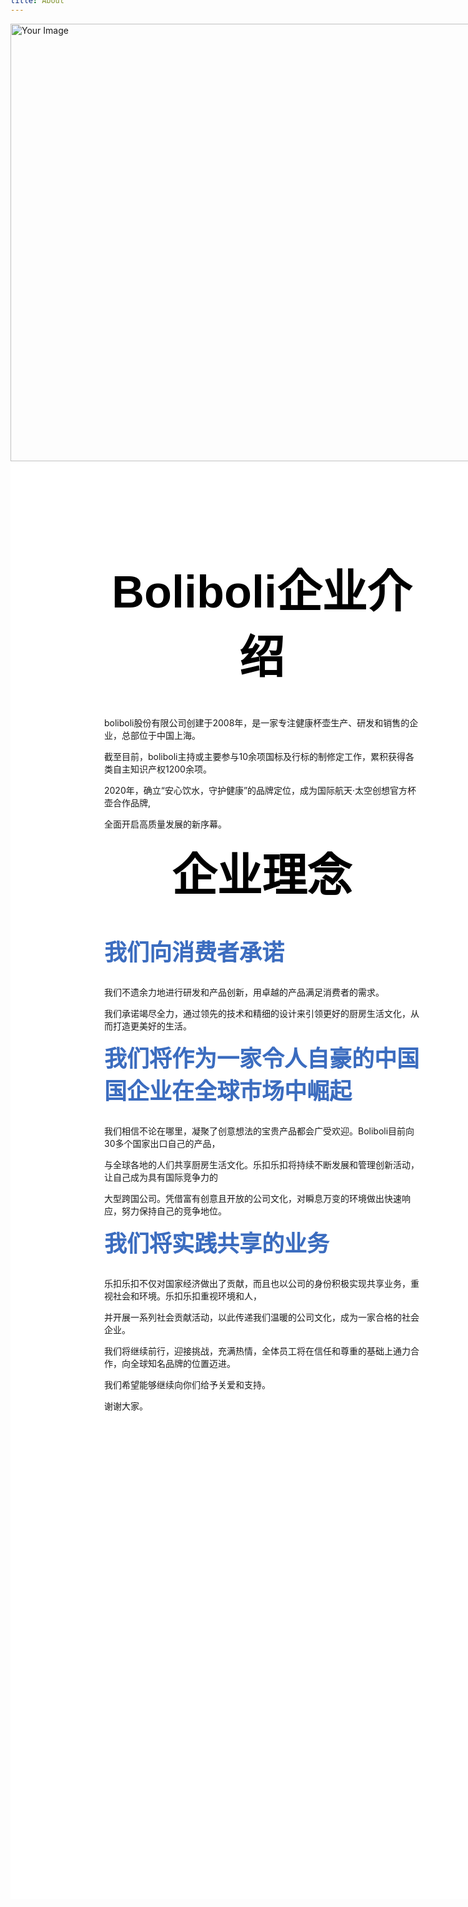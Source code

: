 ```yaml
---
layout: default
title: About
---
```


<html lang="zh-CN"> 
<head> 
  <meta charset="utf-8">
  <meta name="viewport" content="width=device-width, initial-scale=1"> 
    <title>About</title> 
    <style>
    body {
      background-image: url('https://img2.imgtp.com/2024/05/23/PU4LmcgK.png');
      background-repeat: no-repeat;
      background-size: cover;
      background-attachment: fixed;
      margin-top: -100px;
    }
    h1 {
      font-family: '楷体', sans-serif;
      font-size: 72px;
      color: #000000;
      text-align: center;
      margin-top: 0px;
    }
    h2 {
      font-family: '楷体', sans-serif;
      font-size: 36px;
      color: #3b6cbf;
      text-align: left;
      margin-top: 0px;
    }    
    .custom-container {   
      width: 100%; /* 设置为父元素宽度的 */  
      height: 2000px; */ /* 例如，设置固定高度*/ 
      opacity: 0.9;  
      background-color: rgba(255, 255, 255,0.9); /* 白色背景，不透明度 */  
      padding: 150px; /* 添加内边距 */  
      margin-top: 0px;
      /*border: 1px solid #ccc; 添加边框 */  
    }
    .image-container {  
      width: 1500px; /* 容器宽度 */  
      height: 700px; /* 容器高度 */  
      overflow: hidden; /* 隐藏超出容器的内容 */  
      position: relative; /* 用于定位子元素 */ 
    }  
    .image-container img {  
      width: 100%; /* 图片宽度设为容器宽度 */  
      height: 100%; /* 图片高度设为容器高度 */  
      /*object-fit: cover; 保持图片的纵横比同时填充元素的内容框，可能会被裁剪 */  
      position: absolute; /* 绝对定位以覆盖整个容器 */  
      top: 0; /* 定位到容器顶部 */  
      left: 0; /* 定位到容器左侧 */  
    }
  </style>
</head>

<div class="image-container">  
  <img src="https://img2.imgtp.com/2024/05/23/xVu5PsGp.png" alt="Your Image">  
</div>

<div class="custom-container">
    <h1>Boliboli企业介绍</h1>  
    <p>boliboli股份有限公司创建于2008年，是一家专注健康杯壶生产、研发和销售的企业，总部位于中国上海。</p>  
    <p>截至目前，boliboli主持或主要参与10余项国标及行标的制修定工作，累积获得各类自主知识产权1200余项。</p> 
    <p>2020年，确立“安心饮水，守护健康”的品牌定位，成为国际航天·太空创想官方杯壶合作品牌,</p> 
    <p>全面开启高质量发展的新序幕。</p>
    <h1>企业理念</h1>
    <h2>我们向消费者承诺</h2>
    <p>我们不遗余力地进行研发和产品创新，用卓越的产品满足消费者的需求。</p>
    <p>我们承诺竭尽全力，通过领先的技术和精细的设计来引领更好的厨房生活文化，从而打造更美好的生活。</p>
    <h2>我们将作为一家令人自豪的中国国企业在全球市场中崛起</h2>
    <p>我们相信不论在哪里，凝聚了创意想法的宝贵产品都会广受欢迎。Boliboli目前向30多个国家出口自己的产品，</p>
    <p>与全球各地的人们共享厨房生活文化。乐扣乐扣将持续不断发展和管理创新活动，让自己成为具有国际竞争力的</p>
    <p>大型跨国公司。凭借富有创意且开放的公司文化，对瞬息万变的环境做出快速响应，努力保持自己的竞争地位。</p>
    <h2>我们将实践共享的业务</h2>
    <p>乐扣乐扣不仅对国家经济做出了贡献，而且也以公司的身份积极实现共享业务，重视社会和环境。乐扣乐扣重视环境和人，</p>
    <p>并开展一系列社会贡献活动，以此传递我们温暖的公司文化，成为一家合格的社会企业。</p>
    <p>我们将继续前行，迎接挑战，充满热情，全体员工将在信任和尊重的基础上通力合作，向全球知名品牌的位置迈进。</p>
    <p>我们希望能够继续向你们给予关爱和支持。</p>
    <p>谢谢大家。</p>
</div>
